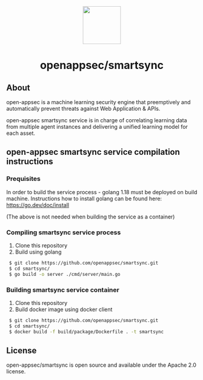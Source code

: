 <div align=center>
<img src="https://i2-s3-ui-static-content-prod-10.s3.eu-west-1.amazonaws.com/elpis/tree-no-bg-256.png" width="100" height="100"> 
<h1>openappsec/smartsync</h1>
</div>

## About

open-appsec is a machine learning security engine that preemptively and automatically prevent threats against Web Application & APIs.

open-appsec smartsync service is in charge of correlating learning data from multiple agent instances and delivering a unified learning model for each asset.

## open-appsec smartsync service compilation instructions

### Prequisites

In order to build the service process - golang 1.18 must be deployed on build machine.
Instructions how to install golang can be found here: https://go.dev/doc/install

(The above is not needed when building the service as a container)

### Compiling smartsync service process

1. Clone this repository 
2. Build using golang

```bash
 $ git clone https://github.com/openappsec/smartsync.git
 $ cd smartsync/
 $ go build -o server ./cmd/server/main.go
```

### Building smartsync service container

1. Clone this repository 
2. Build docker image using docker client

```bash
 $ git clone https://github.com/openappsec/smartsync.git
 $ cd smartsync/
 $ docker build -f build/package/Dockerfile . -t smartsync
```

## License
open-appsec/smartsync is open source and available under the Apache 2.0 license.
